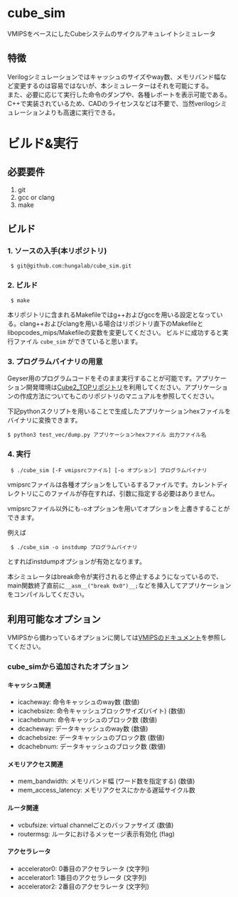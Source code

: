 # cube_sim
VMIPSをベースにしたCubeシステムのサイクルアキュレイトシミュレータ

## 特徴
Verilogシミュレーションではキャッシュのサイズやway数、メモリバンド幅など変更するのは容易ではないが、本シミュレーターはそれを可能にする。  
また、必要に応じて実行した命令のダンプや、各種レポートを表示可能である。  
C++で実装されているため、CADのライセンスなどは不要で、当然verilogシミュレーションよりも高速に実行できる。

# ビルド&実行
## 必要要件
1. git
1. gcc or clang
1. make

## ビルド
### 1. ソースの入手(本リポジトリ)
```
 $ git@github.com:hungalab/cube_sim.git
```

### 2. ビルド
```
 $ make
```
本リポジトリに含まれるMakefileではg++およびgccを用いる設定となっている。clang++およびclangを用いる場合はリポジトリ直下のMakefileとlibopcodes_mips/Makefileの変数を変更してください。
ビルドに成功すると実行ファイル `cube_sim` ができていると思います。

### 3. プログラムバイナリの用意  
Geyser用のプログラムコードをそのまま実行することが可能です。アプリケーション開発環境は[Cube2_TOPリポジトリ](https://github.com/hungalab/Cube2_TOP/)を利用してください。アプリケーションの作成方法についてもこのリポジトリのマニュアルを参照してください。  

下記pythonスクリプトを用いることで生成したアプリケーションhexファイルをバイナリに変換できます。
```
$ python3 test_vec/dump.py アプリケーションhexファイル 出力ファイル名
 ```

### 4. 実行
```
 $ ./cube_sim [-F vmipsrcファイル] [-o オプション] プログラムバイナリ
```
vmipsrcファイルは各種オプションをしているするファイルです。カレントディレクトリにこのファイルが存在すれば、引数に指定する必要はありません。

vmipsrcファイル以外にも`-o`オプションを用いてオプションを上書きすることができます。

例えば
```
 $ ./cube_sim -o instdump プログラムバイナリ
```
とすればinstdumpオプションが有効となります。

本シミュレータはbreak命令が実行されると停止するようになっているので、main関数終了直前に`__asm__("break 0x0")__;`などを挿入してアプリケーションをコンパイルしてください。

## 利用可能なオプション
VMIPSから備わっているオプションに関しては[VMIPSのドキュメント](http://vmips.sourceforge.net/vmips/doc/vmips.html)を参照してください。

### cube_simから追加されたオプション
#### キャッシュ関連
* icacheway: 命令キャッシュのway数 (数値)
* icachebsize: 命令キャッシュブロックサイズ(バイト) (数値)
* icachebnum: 命令キャッシュのブロック数 (数値)
* dcacheway: データキャッシュのway数 (数値)
* dcachebsize: データキャッシュのブロック数 (数値)
* dcachebnum: データキャッシュのブロック数 (数値)
#### メモリアクセス関連
* mem_bandwidth: メモリバンド幅 (ワード数を指定する) (数値)
* mem_access_latency: メモリアクセスにかかる遅延サイクル数
#### ルータ関連
* vcbufsize: virtual channelごとのバッファサイズ (数値)
* routermsg: ルータにおけるメッセージ表示有効化 (flag)
#### アクセラレータ
* accelerator0: 0番目のアクセラレータ (文字列)
* accelerator1: 1番目のアクセラレータ (文字列)
* accelerator2: 2番目のアクセラレータ (文字列)